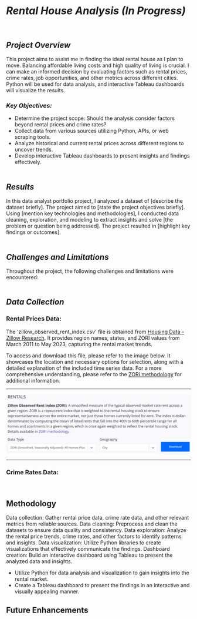 # ***Rental House Analysis (In Progress)***<br><br>


## ***Project Overview***

This project aims to assist me in finding the ideal rental house as I plan to move. Balancing affordable living costs and high quality of living is crucial. I can make an informed decision by evaluating factors such as rental prices, crime rates, job opportunities, and other metrics across different cities. Python will be used for data analysis, and interactive Tableau dashboards will visualize the results.

### ***Key Objectives:***
- Determine the project scope: Should the analysis consider factors beyond rental prices and crime rates?
- Collect data from various sources utilizing Python, APIs, or web scraping tools.
- Analyze historical and current rental prices across different regions to uncover trends.
- Develop interactive Tableau dashboards to present insights and findings effectively. <br><br>


## ***Results***

In this data analyst portfolio project, I analyzed a dataset of [describe the dataset briefly]. The project aimed to [state the project objectives briefly]. Using [mention key technologies and methodologies], I conducted data cleaning, exploration, and modeling to extract insights and solve [the problem or question being addressed]. The project resulted in [highlight key findings or outcomes]. <br><br>


## ***Challenges and Limitations***

Throughout the project, the following challenges and limitations were encountered:
<br><br>

## ***Data Collection***

### **Rental Prices Data:**

The 'zillow_observed_rent_index.csv' file is obtained from [Housing Data - Zillow Research](https://www.zillow.com/research/data/). It provides region names, states, and ZORI values from March 2011 to May 2023, capturing the rental market trends.

To access and download this file, please refer to the image below. It showcases the location and necessary options for selection, along with a detailed explanation of the included time series data. For a more comprehensive understanding, please refer to the [ZORI methodology](https://www.zillow.com/research/methodology-zori-repeat-rent-27092/) for additional information.<br>

***
![rentals_data](images/rentals_data.png)
*** 

### **Crime Rates Data:**
<br>


## Methodology

Data collection: Gather rental price data, crime rate data, and other relevant metrics from reliable sources.
Data cleaning: Preprocess and clean the datasets to ensure data quality and consistency.
Data exploration: Analyze the rental price trends, crime rates, and other factors to identify patterns and insights.
Data visualization: Utilize Python libraries to create visualizations that effectively communicate the findings.
Dashboard creation: Build an interactive dashboard using Tableau to present the analyzed data and insights.
- Utilize Python for data analysis and visualization to gain insights into the rental market.
- Create a Tableau dashboard to present the findings in an interactive and visually appealing manner.



## Future Enhancements

